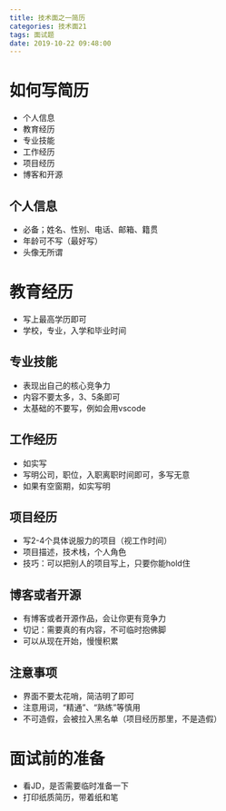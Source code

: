 ```yaml
---
title: 技术面之一简历
categories: 技术面21
tags: 面试题
date: 2019-10-22 09:48:00
---
```


# 如何写简历
* 个人信息
* 教育经历
* 专业技能
* 工作经历
* 项目经历
* 博客和开源

## 个人信息
* 必备；姓名、性别、电话、邮箱、籍贯
* 年龄可不写（最好写）
* 头像无所谓

# 教育经历
* 写上最高学历即可
* 学校，专业，入学和毕业时间

## 专业技能
* 表现出自己的核心竞争力
* 内容不要太多，3、5条即可
* 太基础的不要写，例如会用vscode

## 工作经历
* 如实写
* 写明公司，职位，入职离职时间即可，多写无意
* 如果有空窗期，如实写明

## 项目经历
* 写2-4个具体说服力的项目（视工作时间）
* 项目描述，技术栈，个人角色
* 技巧：可以把别人的项目写上，只要你能hold住

## 博客或者开源
* 有博客或者开源作品，会让你更有竞争力
* 切记：需要真的有内容，不可临时抱佛脚
* 可以从现在开始，慢慢积累

## 注意事项
* 界面不要太花哨，简洁明了即可
* 注意用词，“精通”、“熟练”等慎用
* 不可造假，会被拉入黑名单（项目经历那里，不是造假）

# 面试前的准备
* 看JD，是否需要临时准备一下
* 打印纸质简历，带着纸和笔

